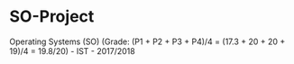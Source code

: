 # SO-Project
Operating Systems (SO) (Grade: (P1 + P2 + P3 + P4)/4 = (17.3 + 20 + 20 + 19)/4 = 19.8/20) - IST - 2017/2018
